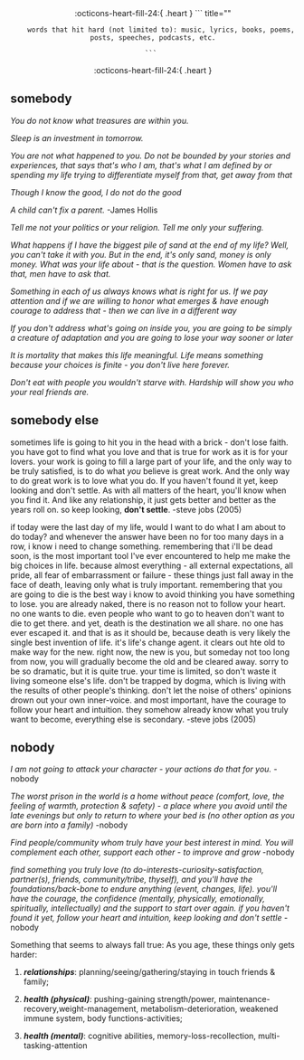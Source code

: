 <center> 
:octicons-heart-fill-24:{ .heart }
    ``` title=""

        words that hit hard (not limited to): music, lyrics, books, poems, posts, speeches, podcasts, etc.

    ``` 
:octicons-heart-fill-24:{ .heart }
</center>



## somebody
*You do not know what treasures are within you.*

*Sleep is an investment in tomorrow.*

*You are not what happened to you. Do not be bounded by your stories and experiences, that says that's who I am, that's what I am defined by or spending my life trying to differentiate myself from that, get away from that*

*Though I know the good, I do not do the good*

*A child can't fix a parent.* -James Hollis

*Tell me not your politics or your religion. Tell me only your suffering.*

*What happens if I have the biggest pile of sand at the end of my life? Well, you can't take it with you. But in the end, it's only sand, money is only money. What was your life about - that is the question. Women have to ask that, men have to ask that.*

*Something in each of us always knows what is right for us. If we pay attention and if we are willing to honor what emerges & have enough courage to address that - then we can live in a different way*

*If you don't address what's going on inside you, you are going to be simply a creature of adaptation and you are going to lose your way sooner or later*

*It is mortality that makes this life meaningful. Life means something because your choices is finite - you don't live here forever.*

*Don't eat with people you wouldn't starve with. Hardship will show you who your real friends are.*


## somebody else
sometimes life is going to hit you in the head with a brick - don't lose faith. you have got to find what you love and that is true for work as it is for your lovers. your work is going to fill a large part of your life, and the only way to be truly satisfied, is to do what *you* believe is great work. And the only way to do great work is to love what you do. If you haven't found it yet, keep looking and don't settle. As with all matters of the heart, you'll know when you find it. And like any relationship, it just gets better and better as the years roll on. so keep looking, **don't settle**. 
-steve jobs (2005)

if today were the last day of my life, would I want to do what I am about to do today? and whenever the answer have been no for too many days in a row, i know i need to change something. remembering that i'll be dead soon, is the most important tool I've ever encountered to help me make the big choices in life. because almost everything - all external expectations, all pride, all fear of embarrassment or failure - these things just fall away in the face of death, leaving only what is truly important. remembering that you are going to die is the best way i know to avoid thinking you have something to lose. you are already naked, there is no reason not to follow your heart. no one wants to die. even people who want to go to heaven don't want to die to get there. and yet, death is the destination we all share. no one has ever escaped it. and that is as it should be, because death is very likely the single best invention of life. it's life's change agent. it clears out hte old to make way for the new. right now, the new is you, but someday not too long from now, you will gradually become the old and be cleared away. sorry to be so dramatic, but it is quite true. your time is limited, so don't waste it living someone else's life. don't be trapped by dogma, which is living with the results of other people's thinking. don't let the noise of others' opinions drown out your own inner-voice. and most important, have the courage to follow your heart and intuition. they somehow already know what you truly want to become, everything else is secondary.
-steve jobs (2005)


## nobody
*I am not going to attack your character - your actions do that for you.*
-nobody

*The worst prison in the world is a home without peace (comfort, love, the feeling of warmth, protection & safety) - a place where you avoid until the late evenings but only to return to where your bed is (no other option as you are born into a family)* 
-nobody

*Find people/community whom truly have your best interest in mind. You will complement each other, support each other - to improve and grow* 
-nobody

*find something you truly love (to do-interests-curiosity-satisfaction, partner(s), friends, community/tribe, thyself), and you'll have the foundations/back-bone to endure anything (event, changes, life). you'll have the courage, the confidence (mentally, physically, emotionally, spiritually, intellectually) and the support to start over again. if you haven't found it yet, follow your heart and intuition, keep looking and don't settle*
-nobody

Something that seems to always fall true: As you age, these things only gets harder: <br>

1. ___relationships___: planning/seeing/gathering/staying in touch friends & family;

2. ___health (physical)___: pushing-gaining strength/power, maintenance-recovery,weight-management, metabolism-deterioration, weakened immune system, body functions-activities;
   
3. ___health (mental)___: cognitive abilities, memory-loss-recollection, multi-tasking-attention